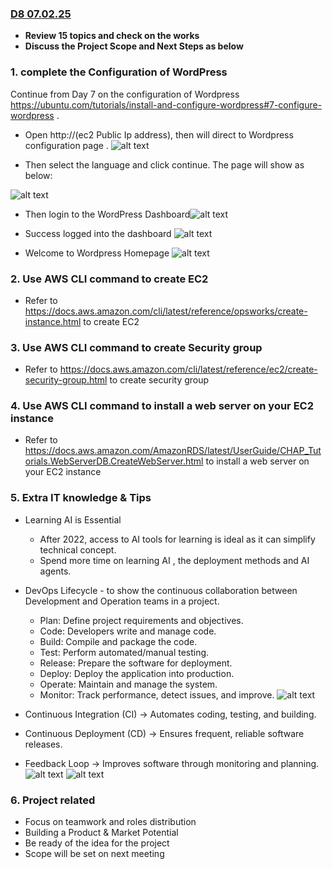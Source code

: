 ### <u>**D8 07.02.25**</u>
* **Review 15 topics and check on the works**
* **Discuss the Project Scope and Next Steps as below**

### 1. complete the Configuration of  WordPress
Continue from Day 7 on the configuration of Wordpress https://ubuntu.com/tutorials/install-and-configure-wordpress#7-configure-wordpress .

* Open http://(ec2 Public Ip address), then will direct to Wordpress configuration page .
![alt text](<Assets/wordpress home page.png>)

* Then select the language and click continue. The page will show as below:

![alt text](<Assets/fill up information.png>)

* Then login to the WordPress Dashboard![alt text](<Assets/log in.png>)

* Success logged into the dashboard
![alt text](Assets/Success.png)

* Welcome to Wordpress Homepage
![alt text](Assets/homepage.png)

### 2. Use AWS CLI command to create EC2
* Refer to https://docs.aws.amazon.com/cli/latest/reference/opsworks/create-instance.html to create EC2

### 3. Use AWS CLI command to create Security group
* Refer to https://docs.aws.amazon.com/cli/latest/reference/ec2/create-security-group.html to create security group


### 4. Use AWS CLI command to install a web server on your EC2 instance
* Refer to https://docs.aws.amazon.com/AmazonRDS/latest/UserGuide/CHAP_Tutorials.WebServerDB.CreateWebServer.html to install a web server on your EC2 instance



### 5. Extra IT knowledge & Tips

* Learning AI is Essential
    * After 2022, access to AI tools for learning is ideal as it can simplify technical concept.
    * Spend more time on learning AI , the deployment methods and AI agents.
* DevOps Lifecycle - to show the continuous collaboration between Development and Operation teams in a project.

    * Plan: Define project requirements and objectives.
    * Code: Developers write and manage code.
    * Build: Compile and package the code.
    * Test: Perform automated/manual testing.
    * Release: Prepare the software for deployment.
    * Deploy: Deploy the application into production.
    * Operate: Maintain and manage the system.
    * Monitor: Track performance, detect issues, and improve.
![alt text](Assets/devops.png)
* Continuous Integration (CI) → Automates coding, testing, and building.
* Continuous Deployment (CD) → Ensures frequent, reliable software releases.
* Feedback Loop → Improves software through monitoring and planning.
![alt text](Assets/dev.png)
![alt text](Assets/sample.png)

### 6. Project related
* Focus on teamwork and roles distribution
* Building a Product & Market Potential
* Be ready of the idea for the project
* Scope will be set on next meeting
